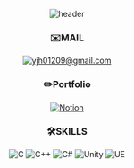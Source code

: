 
<div align=center>
  
  ![header](https://capsule-render.vercel.app/api?type=soft&color=auto&height=300&section=header&text=SUPERDODGE&fontSize=90)

  ### ✉️MAIL
  [![yjh01209@gmail.com](https://img.shields.io/badge/Gmail-D14836?style=for-the-badge&logo=gmail&logoColor=white)](mailto:yjh01209@gmail.com)
  ### ✏️Portfolio
  [![Notion](https://img.shields.io/badge/Notion-000000?style=for-the-badge&logo=notion&logoColor=white)](https://subdued-volcano-bac.notion.site/8f89bb512543474ea8f7557f2e8ad594)
  ### 🛠️SKILLS
  ![C](https://img.shields.io/badge/C-A8B9CC?style=flat-square&logo=C&logoColor=white)
  ![C++](https://img.shields.io/badge/C++-00599C?style=flat-square&logo=cplusplus&logoColor=white)
  ![C#](https://img.shields.io/badge/C%23-00599C?style=flat-square&logo=csharp&logoColor=white)
  ![Unity](https://img.shields.io/badge/Unity-FFFFFF?style=flat-square&logo=unity&logoColor=black)
  ![UE](https://img.shields.io/badge/Unreal%20Engine-0E1128?style=flat-square&logo=unrealengine&logoColor=white)

</div>
